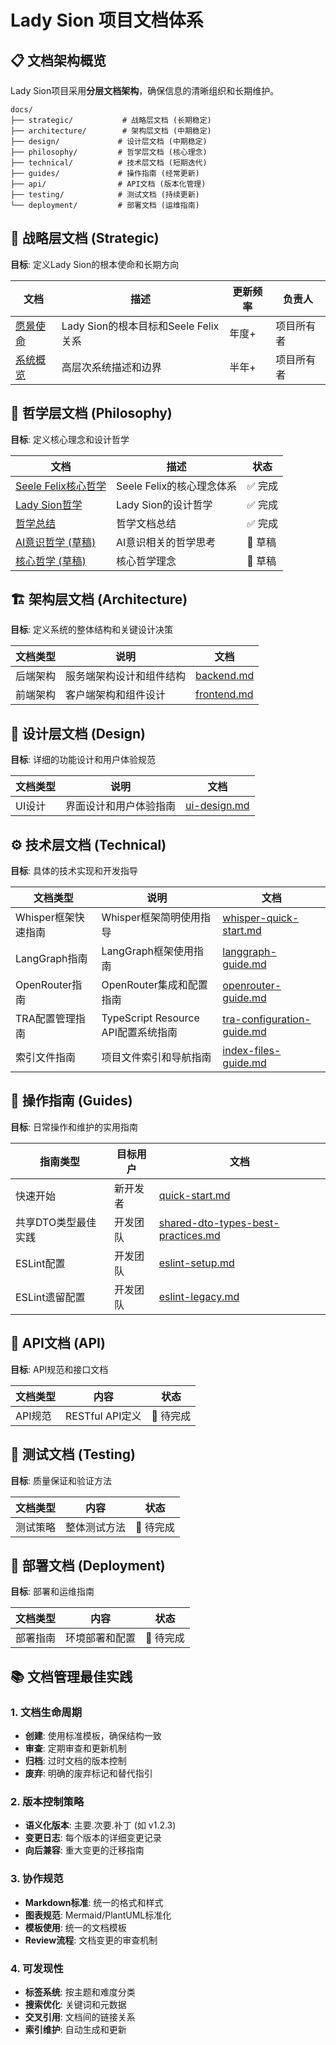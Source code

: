 # Lady Sion 项目文档体系

## 📋 文档架构概览

Lady Sion项目采用**分层文档架构**，确保信息的清晰组织和长期维护。

```
docs/
├── strategic/           # 战略层文档 (长期稳定)
├── architecture/        # 架构层文档 (中期稳定)  
├── design/             # 设计层文档 (中期稳定)
├── philosophy/         # 哲学层文档 (核心理念)
├── technical/          # 技术层文档 (短期迭代)
├── guides/             # 操作指南 (经常更新)
├── api/                # API文档 (版本化管理)
├── testing/            # 测试文档 (持续更新)
└── deployment/         # 部署文档 (运维指南)
```

## 🎯 战略层文档 (Strategic)

**目标**: 定义Lady Sion的根本使命和长期方向

| 文档                                     | 描述                                 | 更新频率 | 负责人     |
| ---------------------------------------- | ------------------------------------ | -------- | ---------- |
| [愿景使命](strategic/vision-mission.md)  | Lady Sion的根本目标和Seele Felix关系 | 年度+    | 项目所有者 |
| [系统概览](strategic/system-overview.md) | 高层次系统描述和边界                 | 半年+    | 项目所有者 |

## 💭 哲学层文档 (Philosophy)

**目标**: 定义核心理念和设计哲学

| 文档                                                                  | 描述                      | 状态    |
| --------------------------------------------------------------------- | ------------------------- | ------- |
| [Seele Felix核心哲学](philosophy/seele-felix-core-philosophy.md)      | Seele Felix的核心理念体系 | ✅ 完成 |
| [Lady Sion哲学](philosophy/lady-sion-philosophy.md)                   | Lady Sion的设计哲学       | ✅ 完成 |
| [哲学总结](philosophy/summary.md)                                     | 哲学文档总结              | ✅ 完成 |
| [AI意识哲学 (草稿)](philosophy/[draft]ai-consciousness-philosophy.md) | AI意识相关的哲学思考      | 🚧 草稿 |
| [核心哲学 (草稿)](philosophy/[draft]core-philosophy.md)               | 核心哲学理念              | 🚧 草稿 |

## 🏗️ 架构层文档 (Architecture)

**目标**: 定义系统的整体结构和关键设计决策

| 文档类型 | 说明                     | 文档                                    |
| -------- | ------------------------ | --------------------------------------- |
| 后端架构 | 服务端架构设计和组件结构 | [backend.md](architecture/backend.md)   |
| 前端架构 | 客户端架构和组件设计     | [frontend.md](architecture/frontend.md) |

## 🎨 设计层文档 (Design)

**目标**: 详细的功能设计和用户体验规范

| 文档类型 | 说明                   | 文档                                |
| -------- | ---------------------- | ----------------------------------- |
| UI设计   | 界面设计和用户体验指南 | [ui-design.md](design/ui-design.md) |

## ⚙️ 技术层文档 (Technical)

**目标**: 具体的技术实现和开发指导

| 文档类型            | 说明                                | 文档                                                               |
| ------------------- | ----------------------------------- | ------------------------------------------------------------------ |
| Whisper框架快速指南 | Whisper框架简明使用指导             | [whisper-quick-start.md](technical/whisper-quick-start.md)         |
| LangGraph指南       | LangGraph框架使用指南               | [langgraph-guide.md](technical/langgraph-guide.md)                 |
| OpenRouter指南      | OpenRouter集成和配置指南            | [openrouter-guide.md](technical/openrouter-guide.md)               |
| TRA配置管理指南     | TypeScript Resource API配置系统指南 | [tra-configuration-guide.md](technical/tra-configuration-guide.md) |
| 索引文件指南        | 项目文件索引和导航指南              | [index-files-guide.md](technical/index-files-guide.md)             |

## 📖 操作指南 (Guides)

**目标**: 日常操作和维护的实用指南

| 指南类型            | 目标用户 | 文档                                                                            |
| ------------------- | -------- | ------------------------------------------------------------------------------- |
| 快速开始            | 新开发者 | [quick-start.md](guides/quick-start.md)                                         |
| 共享DTO类型最佳实践 | 开发团队 | [shared-dto-types-best-practices.md](guides/shared-dto-types-best-practices.md) |
| ESLint配置          | 开发团队 | [eslint-setup.md](guides/eslint-setup.md)                                       |
| ESLint遗留配置      | 开发团队 | [eslint-legacy.md](guides/eslint-legacy.md)                                     |

## 📡 API文档 (API)

**目标**: API规范和接口文档

| 文档类型 | 内容            | 状态      |
| -------- | --------------- | --------- |
| API规范  | RESTful API定义 | 🔄 待完成 |

## 🧪 测试文档 (Testing)

**目标**: 质量保证和验证方法

| 文档类型 | 内容         | 状态      |
| -------- | ------------ | --------- |
| 测试策略 | 整体测试方法 | 🔄 待完成 |

## 🚀 部署文档 (Deployment)

**目标**: 部署和运维指南

| 文档类型 | 内容           | 状态      |
| -------- | -------------- | --------- |
| 部署指南 | 环境部署和配置 | 🔄 待完成 |

## 📚 文档管理最佳实践

### 1. 文档生命周期

- **创建**: 使用标准模板，确保结构一致
- **审查**: 定期审查和更新机制
- **归档**: 过时文档的版本控制
- **废弃**: 明确的废弃标记和替代指引

### 2. 版本控制策略

- **语义化版本**: 主要.次要.补丁 (如 v1.2.3)
- **变更日志**: 每个版本的详细变更记录
- **向后兼容**: 重大变更的迁移指南

### 3. 协作规范

- **Markdown标准**: 统一的格式和样式
- **图表规范**: Mermaid/PlantUML标准化
- **模板使用**: 统一的文档模板
- **Review流程**: 文档变更的审查机制

### 4. 可发现性

- **标签系统**: 按主题和难度分类
- **搜索优化**: 关键词和元数据
- **交叉引用**: 文档间的链接关系
- **索引维护**: 自动生成和更新
